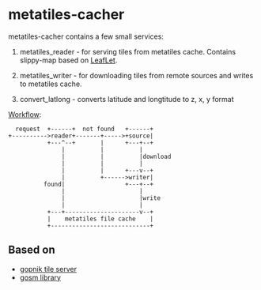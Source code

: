 metatiles-cacher
================

metatiles-cacher contains a few small services:

1) metatiles_reader - for serving tiles from metatiles cache. Contains slippy-map based on [LeafLet][1].

2) metatiles_writer - for downloading tiles from remote sources and writes to metatiles cache.

3) convert_latlong - converts latitude and longtitude to z, x, y format

[Workflow][4]:

```
  request  +------+  not found   +------+
+---------->reader+-------+----->+source|
           +---^--+       |      +---+--+
               |          |          |
               |          |          |download
               |          |          |
               |          |      +---v--+
               |          +------>writer|
          found|                 +---+--+
               |                     |
               |                     |write
               |                     |
           +---+---------------------v--+
           |    metatiles file cache    |
           +----------------------------+
```

Based on
--------

* [gopnik tile server][2]
* [gosm library][3]



[1]: http://leafletjs.com
[2]: https://github.com/sputnik-maps/gopnik
[3]: https://github.com/apeyroux/gosm
[4]: http://asciiflow.com/
